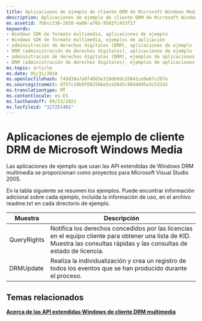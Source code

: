 ```yaml
---
title: Aplicaciones de ejemplo de cliente DRM de Microsoft Windows Media
description: Aplicaciones de ejemplo de cliente DRM de Microsoft Windows Media
ms.assetid: 7bbcc238-2858-4a08-a76b-9502fc453f17
keywords:
- Windows SDK de formato multimedia, aplicaciones de ejemplo
- Windows SDK de formato multimedia, ejemplos de aplicación
- administración de derechos digitales (DRM), aplicaciones de ejemplo
- DRM (administración de derechos digitales), aplicaciones de ejemplo
- administración de derechos digitales (DRM), ejemplos de aplicaciones
- DRM (administración de derechos digitales), ejemplos de aplicaciones
ms.topic: article
ms.date: 05/31/2018
ms.openlocfilehash: f49d38a7a0f4865e319db0dc55841ce9e67c297e
ms.sourcegitcommit: d75fc10b9f0825bbe5ce5045c90d4045e3c53243
ms.translationtype: MT
ms.contentlocale: es-ES
ms.lasthandoff: 09/13/2021
ms.locfileid: "127251481"
---
```

# <a name="microsoft-windows-media-drm-client-sample-applications"></a>Aplicaciones de ejemplo de cliente DRM de Microsoft Windows Media

Las aplicaciones de ejemplo que usan las API extendidas de Windows DRM multimedia se proporcionan como proyectos para Microsoft Visual Studio 2005.

En la tabla siguiente se resumen los ejemplos. Puede encontrar información adicional sobre cada ejemplo, incluida la información de uso, en el archivo readme.txt en cada directorio de ejemplo.



| Muestra      | Descripción                                                                                                                                 |
|-------------|---------------------------------------------------------------------------------------------------------------------------------------------|
| QueryRights | Notifica los derechos concedidos por las licencias en el equipo cliente para obtener una lista de KID. Muestra las consultas rápidas y las consultas de estado de licencia. |
| DRMUpdate   | Realiza la individualización y crea un registro de todos los eventos que se han producido durante el proceso.                                                   |



 

## <a name="related-topics"></a>Temas relacionados

<dl> <dt>

[**Acerca de las API extendidas Windows de cliente DRM multimedia**](about-the-windows-media-drm-client-extended-apis.md)
</dt> </dl>

 

 





